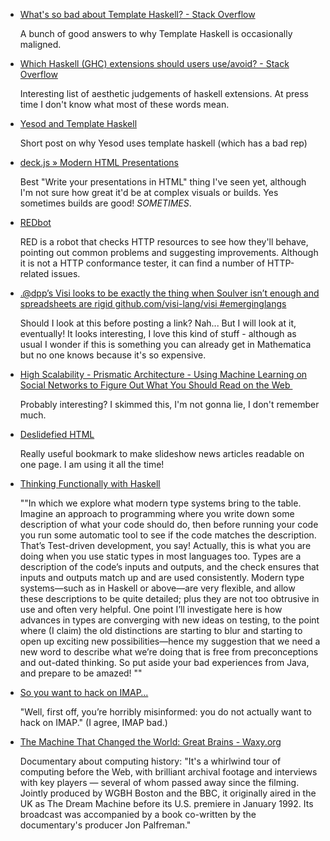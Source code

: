 <!--
.. title: Links
.. date: 2012/10/08 00:47
.. slug: links
.. link:
.. description:
.. tags: haskell programming template-haskellhaskell GHC extensions programminghaskell template-haskell yesod designjavascript html presentations slideshttp testing tools webarchitecture scalability webdeslide slideshowhaskell programming functional-programming types dependent-typesimap email
-->


* [What's so bad about Template Haskell? - Stack Overflow](http://stackoverflow.com/questions/10857030/whats-so-bad-about-template-haskell)

	A bunch of good answers to why Template Haskell is occasionally maligned.

* [Which Haskell (GHC) extensions should users use/avoid? - Stack Overflow](http://stackoverflow.com/questions/10845179/which-haskell-ghc-extensions-should-users-use-avoid/10849782#10849782)

	Interesting list of aesthetic judgements of haskell extensions. At press time I don't know what most of these words mean.

* [Yesod and Template Haskell](http://www.yesodweb.com/blog/2011/04/yesod-template-haskell)

	Short post on why Yesod uses template haskell (which has a bad rep)

* [deck.js » Modern HTML Presentations](http://imakewebthings.com/deck.js/)

	Best "Write your presentations in HTML" thing I've seen yet, although I'm not sure how great it'd be at complex visuals or builds. Yes sometimes builds are good! *SOMETIMES*.
	
* [REDbot](http://redbot.org/)

	RED is a robot that checks HTTP resources to see how they'll behave, pointing out common problems and suggesting improvements. Although it is not a HTTP conformance tester, it can find a number of HTTP-related issues. 

* [.@dpp’s Visi looks to be exactly the thing when Soulver isn’t enough and spreadsheets are rigid github.com/visi-lang/visi #emerginglangs](https://github.com/visi-lang/visi)

	Should I look at this before posting a link? Nah... But I will look at it, eventually! It looks interesting, I love this kind of stuff - although as usual I wonder if this is something you can already get in Mathematica but no one knows because it's so expensive.
	
* [High Scalability - Prismatic Architecture - Using Machine Learning on Social Networks to Figure Out What You Should Read on the Web ](http://highscalability.com/blog/2012/7/30/prismatic-architecture-using-machine-learning-on-social-netw.html)

	Probably interesting? I skimmed this, I'm not gonna lie, I don't remember much.
	
* [Deslidefied HTML](http://deslide.clusterfake.net/)

    Really useful bookmark to make slideshow news articles readable on one page. I am using it all the time!
	
* [Thinking Functionally with Haskell](http://pragprog.com/magazines/2012-09/thinking-functionally-with-haskell)

	""In which we explore what modern type systems bring to the table. Imagine an approach to programming where you write down some description of what your code should do, then before running your code you run some automatic tool to see if the code matches the description. That’s Test-driven development, you say!  Actually, this is what you are doing when you use static types in most languages too. Types are a description of the code’s inputs and outputs, and the check ensures that inputs and outputs match up and are used consistently. Modern type systems—such as in Haskell or above—are very flexible, and allow these descriptions to be quite detailed; plus they are not too obtrusive in use and often very helpful.  One point I’ll investigate here is how advances in types are converging with new ideas on testing, to the point where (I claim) the old distinctions are starting to blur and starting to open up exciting new possibilities—hence my suggestion that we need a new word to describe what we’re doing that is free from preconceptions and out-dated thinking.  So put aside your bad experiences from Java, and prepare to be amazed! ""

* [So you want to hack on IMAP…](http://feedproxy.google.com/~r/ezyang/~3/3Vb6-OhkZws/)

    "Well, first off, you’re horribly misinformed: you do not actually want to hack on IMAP." (I agree, IMAP bad.)
	
* [The Machine That Changed the World: Great Brains - Waxy.org](http://waxy.org/2008/06/the_machine_that_changed_the_world/)

    Documentary about computing history:
    "It's a whirlwind tour of computing before the Web, with brilliant archival footage and interviews with key players — several of whom passed away since the filming. Jointly produced by WGBH Boston and the BBC, it originally aired in the UK as The Dream Machine before its U.S. premiere in January 1992. Its broadcast was accompanied by a book co-written by the documentary's producer Jon Palfreman."


	
